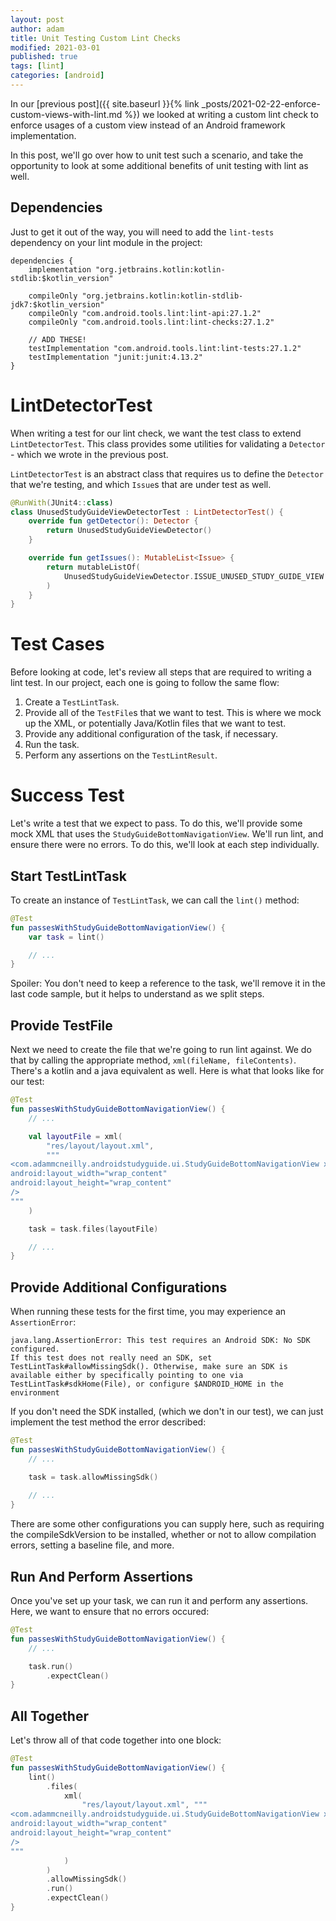 ```yaml
---
layout: post
author: adam
title: Unit Testing Custom Lint Checks
modified: 2021-03-01
published: true
tags: [lint]
categories: [android]
---
```


In our [previous post]({{ site.baseurl }}{% link _posts/2021-02-22-enforce-custom-views-with-lint.md %}) we looked at writing a custom lint check to enforce usages of a custom view instead of an Android framework implementation.

In this post, we'll go over how to unit test such a scenario, and take the opportunity to look at some additional benefits of unit testing with lint as well. 

<!--more-->

## Dependencies

Just to get it out of the way, you will need to add the `lint-tests` dependency on your lint module in the project:

```
dependencies {
    implementation "org.jetbrains.kotlin:kotlin-stdlib:$kotlin_version"

    compileOnly "org.jetbrains.kotlin:kotlin-stdlib-jdk7:$kotlin_version"
    compileOnly "com.android.tools.lint:lint-api:27.1.2"
    compileOnly "com.android.tools.lint:lint-checks:27.1.2"

    // ADD THESE!
    testImplementation "com.android.tools.lint:lint-tests:27.1.2"
    testImplementation "junit:junit:4.13.2"
}
```

# LintDetectorTest

When writing a test for our lint check, we want the test class to extend `LintDetectorTest`. This class provides some utilities for validating a `Detector` - which we wrote in the previous post. 

`LintDetectorTest` is an abstract class that requires us to define the `Detector` that we're testing, and which `Issue`s that are under test as well.

```kotlin
@RunWith(JUnit4::class)
class UnusedStudyGuideViewDetectorTest : LintDetectorTest() {
    override fun getDetector(): Detector {
        return UnusedStudyGuideViewDetector()
    }

    override fun getIssues(): MutableList<Issue> {
        return mutableListOf(
            UnusedStudyGuideViewDetector.ISSUE_UNUSED_STUDY_GUIDE_VIEW
        )
    }
}
```

# Test Cases

Before looking at code, let's review all steps that are required to writing a lint test. In our project, each one is going to follow the same flow:

1. Create a `TestLintTask`.
2. Provide all of the `TestFile`s that we want to test. This is where we mock up the XML, or potentially Java/Kotlin files that we want to test.
3. Provide any additional configuration of the task, if necessary. 
4. Run the task.
5. Perform any assertions on the `TestLintResult`.

# Success Test

Let's write a test that we expect to pass. To do this, we'll provide some mock XML that uses the `StudyGuideBottomNavigationView`. We'll run lint, and ensure there were no errors. To do this, we'll look at each step individually.

## Start TestLintTask

To create an instance of `TestLintTask`, we can call the `lint()` method:

```kotlin
@Test
fun passesWithStudyGuideBottomNavigationView() {
    var task = lint()

    // ...
}
```

Spoiler: You don't need to keep a reference to the task, we'll remove it in the last code sample, but it helps to understand as we split steps. 

## Provide TestFile

Next we need to create the file that we're going to run lint against. We do that by calling the appropriate method, `xml(fileName, fileContents)`. There's a kotlin and a java equivalent as well. Here is what that looks like for our test:

```kotlin
@Test
fun passesWithStudyGuideBottomNavigationView() {
    // ...

    val layoutFile = xml(
        "res/layout/layout.xml",
        """
<com.adammcneilly.androidstudyguide.ui.StudyGuideBottomNavigationView xmlns:android="http://schemas.android.com/apk/res/android"
android:layout_width="wrap_content"
android:layout_height="wrap_content"
/>
"""
    )

    task = task.files(layoutFile)

    // ...
}
```

## Provide Additional Configurations

When running these tests for the first time, you may experience an `AssertionError`:

```
java.lang.AssertionError: This test requires an Android SDK: No SDK configured. 
If this test does not really need an SDK, set TestLintTask#allowMissingSdk(). Otherwise, make sure an SDK is available either by specifically pointing to one via TestLintTask#sdkHome(File), or configure $ANDROID_HOME in the environment
```

If you don't need the SDK installed, (which we don't in our test), we can just implement the test method the error described:

```kotlin
@Test
fun passesWithStudyGuideBottomNavigationView() {
    // ...

    task = task.allowMissingSdk()
    
    // ...
}
```

There are some other configurations you can supply here, such as requiring the compileSdkVersion to be installed, whether or not to allow compilation errors, setting a baseline file, and more. 

## Run And Perform Assertions

Once you've set up your task, we can run it and perform any assertions. Here, we want to ensure that no errors occured:

```kotlin
@Test
fun passesWithStudyGuideBottomNavigationView() {
    // ... 

    task.run()
        .expectClean()
}
```

## All Together

Let's throw all of that code together into one block: 

```kotlin
@Test
fun passesWithStudyGuideBottomNavigationView() {
    lint()
        .files(
            xml(
                "res/layout/layout.xml", """
<com.adammcneilly.androidstudyguide.ui.StudyGuideBottomNavigationView xmlns:android="http://schemas.android.com/apk/res/android"
android:layout_width="wrap_content"
android:layout_height="wrap_content"
/>
"""
            )
        )
        .allowMissingSdk()
        .run()
        .expectClean()
}
```
